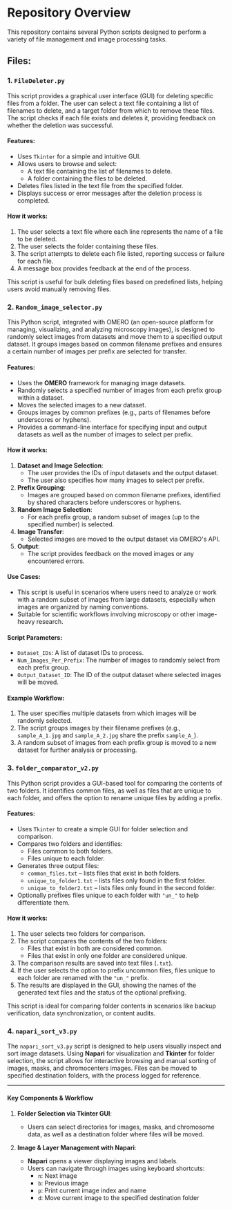 # Repository Overview

This repository contains several Python scripts designed to perform a variety of file management and image processing tasks.

## Files:

### 1. `FileDeleter.py`
This script provides a graphical user interface (GUI) for deleting specific files from a folder. The user can select a text file containing a list of filenames to delete, and a target folder from which to remove these files. The script checks if each file exists and deletes it, providing feedback on whether the deletion was successful.

#### Features:
- Uses `Tkinter` for a simple and intuitive GUI.
- Allows users to browse and select:
  - A text file containing the list of filenames to delete.
  - A folder containing the files to be deleted.
- Deletes files listed in the text file from the specified folder.
- Displays success or error messages after the deletion process is completed.

#### How it works:
1. The user selects a text file where each line represents the name of a file to be deleted.
2. The user selects the folder containing these files.
3. The script attempts to delete each file listed, reporting success or failure for each file.
4. A message box provides feedback at the end of the process.

This script is useful for bulk deleting files based on predefined lists, helping users avoid manually removing files.

### 2. `Random_image_selector.py`
This Python script, integrated with OMERO (an open-source platform for managing, visualizing, and analyzing microscopy images), is designed to randomly select images from datasets and move them to a specified output dataset. It groups images based on common filename prefixes and ensures a certain number of images per prefix are selected for transfer.

#### Features:
- Uses the **OMERO** framework for managing image datasets.
- Randomly selects a specified number of images from each prefix group within a dataset.
- Moves the selected images to a new dataset.
- Groups images by common prefixes (e.g., parts of filenames before underscores or hyphens).
- Provides a command-line interface for specifying input and output datasets as well as the number of images to select per prefix.

#### How it works:
1. **Dataset and Image Selection**: 
   - The user provides the IDs of input datasets and the output dataset.
   - The user also specifies how many images to select per prefix.
2. **Prefix Grouping**:
   - Images are grouped based on common filename prefixes, identified by shared characters before underscores or hyphens.
3. **Random Image Selection**:
   - For each prefix group, a random subset of images (up to the specified number) is selected.
4. **Image Transfer**:
   - Selected images are moved to the output dataset via OMERO's API.
5. **Output**:
   - The script provides feedback on the moved images or any encountered errors.

#### Use Cases:
- This script is useful in scenarios where users need to analyze or work with a random subset of images from large datasets, especially when images are organized by naming conventions.
- Suitable for scientific workflows involving microscopy or other image-heavy research.

#### Script Parameters:
- `Dataset_IDs`: A list of dataset IDs to process.
- `Num_Images_Per_Prefix`: The number of images to randomly select from each prefix group.
- `Output_Dataset_ID`: The ID of the output dataset where selected images will be moved.

#### Example Workflow:
1. The user specifies multiple datasets from which images will be randomly selected.
2. The script groups images by their filename prefixes (e.g., `sample_A_1.jpg` and `sample_A_2.jpg` share the prefix `sample_A_`).
3. A random subset of images from each prefix group is moved to a new dataset for further analysis or processing.

### 3. `folder_comparator_v2.py`
This Python script provides a GUI-based tool for comparing the contents of two folders. It identifies common files, as well as files that are unique to each folder, and offers the option to rename unique files by adding a prefix.

#### Features:
- Uses `Tkinter` to create a simple GUI for folder selection and comparison.
- Compares two folders and identifies:
  - Files common to both folders.
  - Files unique to each folder.
- Generates three output files:
  - `common_files.txt` – lists files that exist in both folders.
  - `unique_to_folder1.txt` – lists files only found in the first folder.
  - `unique_to_folder2.txt` – lists files only found in the second folder.
- Optionally prefixes files unique to each folder with `"un_"` to help differentiate them.

#### How it works:
1. The user selects two folders for comparison.
2. The script compares the contents of the two folders:
   - Files that exist in both are considered common.
   - Files that exist in only one folder are considered unique.
3. The comparison results are saved into text files (`.txt`).
4. If the user selects the option to prefix uncommon files, files unique to each folder are renamed with the `"un_"` prefix.
5. The results are displayed in the GUI, showing the names of the generated text files and the status of the optional prefixing.

This script is ideal for comparing folder contents in scenarios like backup verification, data synchronization, or content audits.

### 4. `napari_sort_v3.py`
The `napari_sort_v3.py` script is designed to help users visually inspect and sort image datasets. Using **Napari** for visualization and **Tkinter** for folder selection, the script allows for interactive browsing and manual sorting of images, masks, and chromocenters images. Files can be moved to specified destination folders, with the process logged for reference.

---

#### Key Components & Workflow

1. **Folder Selection via Tkinter GUI**:
    - Users can select directories for images, masks, and chromosome data, as well as a destination folder where files will be moved.

2. **Image & Layer Management with Napari**:
    - **Napari** opens a viewer displaying images and labels.
    - Users can navigate through images using keyboard shortcuts:
        - `n`: Next image
        - `b`: Previous image
        - `p`: Print current image index and name
        - `d`: Move current image to the specified destination folder
